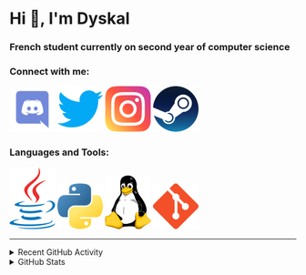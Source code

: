 # Hi 👋, I'm Dyskal

### French student currently on second year of computer science

### Connect with me:

![Discord](./images/discord.svg "Dyskal#9636")
[![Twitter](./images/twitter.svg "@dyskal")](https://twitter.com/dyskal)
[![Instagram](./images/insta.svg "@dyskal")](https://instagram.com/dyskal)
[![Steam](./images/steam.svg "dyskal")](https://steamcommunity.com/id/dyskal/)

### Languages and Tools:

[![Java](./images/java.svg)](https://www.oracle.com/java/)
[![Python](./images/python.svg)](https://www.python.org/)
![Linux](./images/linux.svg)
[![Git](./images/git.svg)](https://git-scm.com/)

---

<details>
<summary>Recent GitHub Activity</summary>

<!--START_SECTION:activity-->


1. 💪 Opened PR [#8](https://github.com/jaredhan418/vuetify-toast-snackbar-ng/pull/8) in [jaredhan418/vuetify-toast-snackbar-ng](https://github.com/jaredhan418/vuetify-toast-snackbar-ng)
2. ❗️ Opened issue [#7](https://github.com/jaredhan418/vuetify-toast-snackbar-ng/issues/7) in [jaredhan418/vuetify-toast-snackbar-ng](https://github.com/jaredhan418/vuetify-toast-snackbar-ng)
3. 🎉 Merged PR [#65](https://github.com/Dyskal/TwitchPlayerOpener/pull/65) in [Dyskal/TwitchPlayerOpener](https://github.com/Dyskal/TwitchPlayerOpener)
4. 🎉 Merged PR [#48](https://github.com/Dyskal/DiscordRP/pull/48) in [Dyskal/DiscordRP](https://github.com/Dyskal/DiscordRP)
5. 🎉 Merged PR [#13](https://github.com/Dyskal/AutoQuery/pull/13) in [Dyskal/AutoQuery](https://github.com/Dyskal/AutoQuery)
5. 🎉 Merged PR [#16](https://github.com/Dyskal/DiscordRP/pull/16) in [Dyskal/DiscordRP](https://github.com/Dyskal/DiscordRP)
6. 🎉 Merged PR [#17](https://github.com/Dyskal/TwitchPlayerOpener/pull/17) in [Dyskal/TwitchPlayerOpener](https://github.com/Dyskal/TwitchPlayerOpener)

<!--END_SECTION:activity-->

</details>

<details>
<summary>GitHub Stats</summary>

![GitHub Stats](https://github-readme-stats.vercel.app/api/top-langs?username=dyskal&show_icons=true&locale=en&layout=compact&card_width=445&langs_count=10&hide_borders=true)
![GitHub Stats](https://github-readme-stats.vercel.app/api?username=dyskal&show_icons=true&locale=en&include_all_commits=true&hide_borders=true)
</details>

